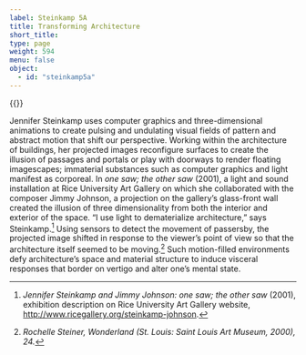 ```yaml
---
label: Steinkamp 5A
title: Transforming Architecture
short_title:
type: page
weight: 594
menu: false
object:
  - id: "steinkamp5a"
---
```

{{<q-figure id="steinkamp5a" >}}

Jennifer Steinkamp uses computer graphics and three-dimensional animations to create pulsing and undulating visual fields of pattern and abstract motion that shift our perspective. Working within the architecture of buildings, her projected images reconfigure surfaces to create the illusion of passages and portals or play with doorways to render floating imagescapes; immaterial substances such as computer graphics and light manifest as corporeal. In *one saw; the other saw* (2001), a light and sound installation at Rice University Art Gallery on which she collaborated with the composer Jimmy Johnson, a projection on the gallery’s glass-front wall created the illusion of three dimensionality from both the interior and exterior of the space. “I use light to dematerialize architecture,” says Steinkamp.[^1] Using sensors to detect the movement of passersby, the projected image shifted in response to the viewer’s point of view so that the architecture itself seemed to be moving.[^2] Such motion-filled environments defy architecture’s space and material structure to induce visceral responses that border on vertigo and alter one’s mental state.

[^1]: *Jennifer Steinkamp and Jimmy Johnson:* *one saw; the other saw* (2001), exhibition description on Rice University Art Gallery website, http://www.ricegallery.org/steinkamp-johnson.

[^2]: *Rochelle Steiner, Wonderland (St. Louis: Saint Louis Art Museum, 2000), 24.*
